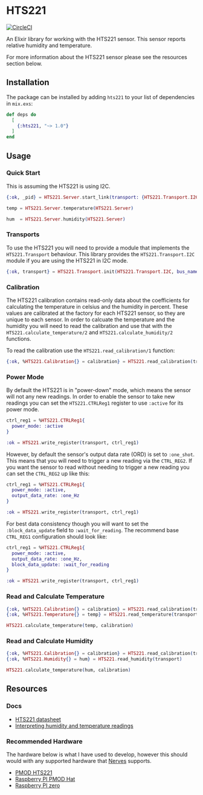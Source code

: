 # HTS221

[![CircleCI](https://dl.circleci.com/status-badge/img/circleci/4b68RmtTppmZ5NXgHSHtc3/Njk6Cr4yP1M1xLSzoLnLpE/tree/main.svg?style=svg)](https://dl.circleci.com/status-badge/redirect/circleci/4b68RmtTppmZ5NXgHSHtc3/Njk6Cr4yP1M1xLSzoLnLpE/tree/main)

An Elixir library for working with the HTS221 sensor. This sensor reports
relative humidity and temperature.

For more information about the HTS221 sensor please see the resources section below.

## Installation

The package can be installed by adding `hts221` to your list of dependencies in `mix.exs`:

```elixir
def deps do
  [
    {:hts221, "~> 1.0"}
  ]
end
```

## Usage

### Quick Start

This is assuming the HTS221 is using I2C.

```elixir
{:ok, _pid} = HTS221.Server.start_link(transport: {HTS221.Transport.I2C, [bus_name: "i2c-1"]})

temp = HTS221.Server.temperature(HTS221.Server)

hum  = HTS221.Server.humidity(HTS221.Server)
```

### Transports

To use the HTS221 you will need to provide a module that implements the
`HTS221.Transport` behaviour. This library provides the
`HTS221.Transport.I2C` module if you are using the HTS221 in I2C mode.

```elixir
{:ok, transport} = HTS221.Transport.init(HTS221.Transport.I2C, bus_name: "i2c-1")
```

### Calibration

The HTS221 calibration contains read-only data about the coefficients for
calculating the temperature in celsius and the humidity in percent. These values
are calibrated at the factory for each HTS221 sensor, so they are unique to each
sensor. In order to calcuate the temperature and the humidity you will need to
read the calibration and use that with the `HTS221.calculate_temperature/2` and
`HTS221.calculate_humidity/2` functions.

To read the calibration use the `HTS221.read_calibration/1` function:

```elixir
{:ok, %HTS221.Calibration{} = calibration} = HTS221.read_calibration(transport)
```

### Power Mode

By default the HTS221 is in "power-down" mode, which means the sensor will not
any new readings. In order to enable the sensor to take new readings you can set
the `HTS221.CTRLReg1` register to use `:active` for its power mode.

```elixir
ctrl_reg1 = %HTS221.CTRLReg1{
  power_mode: :active
}

:ok = HTS221.write_register(transport, ctrl_reg1)
```

However, by default the sensor's output data rate (ORD) is set to `:one_shot`.
This means that you will need to trigger a new reading via the `CTRL_REG2`. If
you want the sensor to read without needing to trigger a new reading you can set
the `CTRL_REG2` up like this:

```elixir
ctrl_reg1 = %HTS221.CTRLReg1{
  power_mode: :active,
  output_data_rate: :one_Hz
}

:ok = HTS221.write_register(transport, ctrl_reg1)
```

For best data consistency though you will want to set the `:block_data_update`
field to `:wait_for_reading`. The recommend base `CTRL_REG1` configuration
should look like:

```elixir
ctrl_reg1 = %HTS221.CTRLReg1{
  power_mode: :active,
  output_data_rate: :one_Hz,
  block_data_update: :wait_for_reading
}

:ok = HTS221.write_register(transport, ctrl_reg1)
```

### Read and Calculate Temperature

```elixir
{:ok, %HTS221.Calibration{} = calibration} = HTS221.read_calibration(transport)
{:ok, %HTS221.Temperature{} = temp} = HTS221.read_temperature(transport)

HTS221.calculate_temperature(temp, calibration)

```

### Read and Calculate Humidity

```elixir
{:ok, %HTS221.Calibration{} = calibration} = HTS221.read_calibration(transport)
{:ok, %HTS221.Humidity{} = hum} = HTS221.read_humidity(transport)

HTS221.calculate_temperature(hum, calibration)

```

## Resources

### Docs

- [HTS221 datasheet](https://www.st.com/resource/en/datasheet/hts221.pdf)
- [Interpreting humidity and temperature readings](https://www.st.com/resource/en/technical_note/dm00208001.pdf)


### Recommended Hardware

The hardware below is what I have used to develop, however this should would with
any supported hardware that [Nerves](https://hexdocs.pm/nerves/targets.html#supported-targets-and-systems) supports.

- [PMOD HTS221](https://store.alliedcomponentworks.com/collections/open-hardware/products/pmod-humidity-and-temperature-stmicroelectronics-hts221)
- [Raspberry PI PMOD Hat](https://store.alliedcomponentworks.com/collections/open-hardware/products/pmod-adapter-for-raspberry-pi-3)
- [Raspberry PI zero](https://www.adafruit.com/product/3708)

